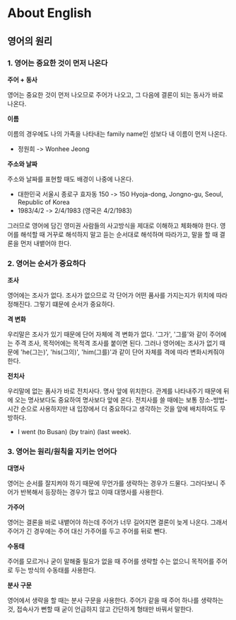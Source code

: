# About English

## 영어의 원리

### 1. 영어는 중요한 것이 먼저 나온다

**주어 + 동사**

영어는 중요한 것이 먼저 나오므로 주어가 나오고, 그 다음에 결론이 되는 동사가 바로 나온다.

**이름**

이름의 경우에도 나의 가족을 나타내는 family name인 성보다 내 이름이 먼저 나온다.

- 정원희 -> Wonhee Jeong

**주소와 날짜**

주소와 날짜를 표현할 때도 배경이 나중에 나온다.

- 대한민국 서울시 종로구 효자동 150 -> 150 Hyoja-dong, Jongno-gu, Seoul, Republic of Korea
- 1983/4/2 -> 2/4/1983 (영국은 4/2/1983)

그러므로 영어에 담긴 영미권 사람들의 사고방식을 제대로 이해하고 체화해야 한다. 영어를 해석할 때 거꾸로 해석하지 말고 듣는 순서대로 해석하며 따라가고, 말을 할 때 결론을 먼저 내뱉어야 한다.

### 2. 영어는 순서가 중요하다

**조사**

영어에는 조사가 없다. 조사가 없으므로 각 단어가 어떤 품사를 가지는지가 위치에 따라 정해진다. 그렇기 떄문에 순서가 중요하다.

**격 변화**

우리말은 조사가 있기 때문에 단어 자체에 격 변화가 없다. '그가', '그를'와 같이 주어에는 주격 조사, 목적어에는 목적격 조사를 붙이면 된다. 그러나 영어에는 조사가 없기 때문에 'he(그는)', 'his(그의)', 'him(그를)'과 같이 단어 자체를 격에 따라 변화시켜줘야 한다.

**전치사**

우리말에 없는 품사가 바로 전치사다. 명사 앞에 위치한다. 관계를 나타내주기 때문에 뒤에 오는 명사보다도 중요하여 명사보다 앞에 온다. 전치사를 쓸 때에는 보통 장소-방법-시간 순으로 사용하지만 내 입장에서 더 중요하다고 생각하는 것을 앞에 배치하여도 무방하다.

- I went (to Busan) (by train) (last week).

### 3. 영어는 원리/원칙을 지키는 언어다

**대명사**

영어는 순서를 잘지켜야 하기 때문에 무언가를 생략하는 경우가 드물다. 그러다보니 주어가 반복해서 등장하는 경우가 많고 이때 대명사를 사용한다.

**가주어**

영어는 결론을 바로 내뱉어야 하는데 주어가 너무 길어지면 결론이 늦게 나온다. 그래서 주어가 긴 경우에는 주어 대신 가주어를 두고 주어를 뒤로 뺀다.

**수동태**

주어를 모르거나 굳이 말해줄 필요가 없을 때 주어를 생략할 수는 없으니 목적어를 주어로 두는 방식의 수동태를 사용한다.

**분사 구문**

영어에서 생략을 할 때는 분사 구문을 사용한다. 주어가 같을 때 주어 하나를 생략하는 것, 접속사가 뻔할 때 굳이 언급하지 않고 간단하게 형태만 바꿔서 말한다.
